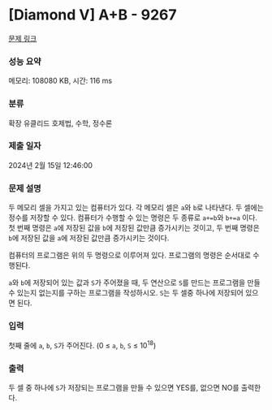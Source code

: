 # [Diamond V] A+B - 9267 

[문제 링크](https://www.acmicpc.net/problem/9267) 

### 성능 요약

메모리: 108080 KB, 시간: 116 ms

### 분류

확장 유클리드 호제법, 수학, 정수론

### 제출 일자

2024년 2월 15일 12:46:00

### 문제 설명

<p>두 메모리 셀을 가지고 있는 컴퓨터가 있다. 각 메모리 셀은 <code>a</code>와 <code>b</code>로 나타낸다. 두 셀에는 정수를 저장할 수 있다. 컴퓨터가 수행할 수 있는 명령은 두 종류로 <code>a+=b</code>와 <code>b+=a</code> 이다. 첫 번째 명령은 <code>a</code>에 저장된 값을 <code>b</code>에 저장된 값만큼 증가시키는 것이고, 두 번째 명령은 <code>b</code>에 저장된 값을 <code>a</code>에 저장된 값만큼 증가시키는 것이다.</p>

<p>컴퓨터의 프로그램은 위의 두 명령으로 이루어져 있다. 프로그램의 명령은 순서대로 수행된다.</p>

<p><code>a</code>와 <code>b</code>에 저장되어 있는 값과 <code>S</code>가 주어졌을 때, 두 연산으로 <code>S</code>를 만드는 프로그램을 만들 수 있는지 없는지를 구하는 프로그램을 작성하시오. <code>S</code>는 두 셀중 하나에 저장되어 있으면 된다.</p>

### 입력 

 <p>첫째 줄에 <code>a</code>, <code>b</code>, <code>S</code>가 주어진다. (0 ≤ <code>a</code>, <code>b</code>, <code>S</code> ≤ 10<sup>18</sup>)</p>

### 출력 

 <p>두 셀 중 하나에 <code>S</code>가 저장되는 프로그램을 만들 수 있으면 YES를, 없으면 NO를 출력한다.</p>

